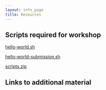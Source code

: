 ```yaml
---
layout: info_page
title: Resources
---
```


## Scripts required for workshop

[hello-world.sh](scripts/hello-world.sh)

[hello-world-submission.sh](scripts/hello-world-submission.sh)

[scripts.zip](scripts/scripts.zip)

## Links to additional material
